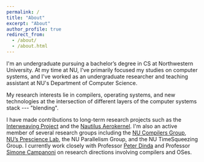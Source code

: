 ```yaml
---
permalink: /
title: "About"
excerpt: "About"
author_profile: true
redirect_from: 
  - /about/
  - /about.html
---
```


I'm an undergraduate pursuing a bachelor’s degree in CS at 
Northwestern University. At my time at NU, I've primarily focused my 
studies on computer systems, and I've worked as an undergraduate
researcher and teaching assistant at NU's Department of Computer Science. 

My research interests lie in compilers, operating systems, and new 
technologies at the intersection of different layers of the computer 
systems stack --- "blending".  

I have made contributions to long-term research projects such as 
the [Interweaving Project](http://interweaving.org/) and the 
[Nautilus Aerokernel](https://hale-legacy.com/nautilus/). I'm 
also an active member of several research groups including the [NU 
Compilers Group](https://users.cs.northwestern.edu/~simonec/Team.html#Collaboration),
[NU’s Prescience Lab](http://www.presciencelab.org/), the NU Parallelism 
Group, and the NU TimeSqueezing Group. I currently work closely
with Professor [Peter Dinda](http://pdinda.org/) and Professor
[Simone Campanoni](https://users.cs.northwestern.edu/~simonec/) on
research directions involving compilers and OSes. 
